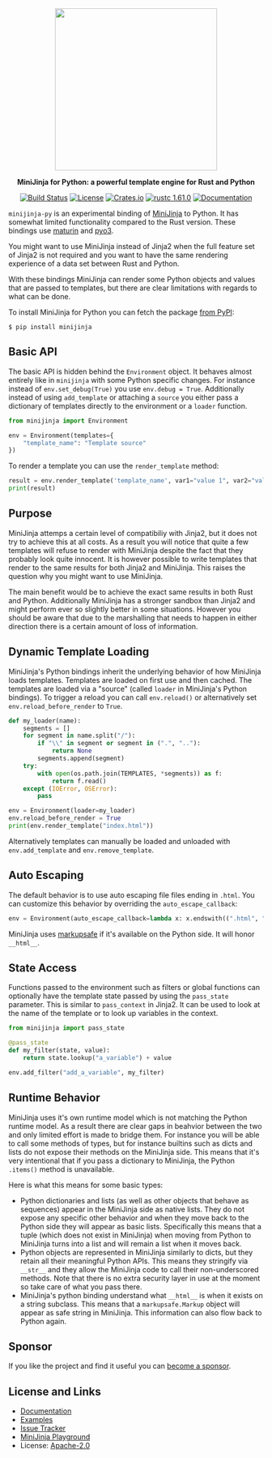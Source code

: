 <div align="center">
  <img src="https://github.com/mitsuhiko/minijinja/raw/main/artwork/logo.png" alt="" width=320>
  <p><strong>MiniJinja for Python: a powerful template engine for Rust and Python</strong></p>

[![Build Status](https://github.com/mitsuhiko/minijinja/workflows/Tests/badge.svg?branch=main)](https://github.com/mitsuhiko/minijinja/actions?query=workflow%3ATests)
[![License](https://img.shields.io/github/license/mitsuhiko/minijinja)](https://github.com/mitsuhiko/minijinja/blob/main/LICENSE)
[![Crates.io](https://img.shields.io/crates/d/minijinja.svg)](https://crates.io/crates/minijinja)
[![rustc 1.61.0](https://img.shields.io/badge/rust-1.61%2B-orange.svg)](https://img.shields.io/badge/rust-1.61%2B-orange.svg)
[![Documentation](https://docs.rs/minijinja/badge.svg)](https://docs.rs/minijinja)

</div>

`minijinja-py` is an experimental binding of
[MiniJinja](https://github.com/mitsuhiko/minijinja) to Python.  It has somewhat
limited functionality compared to the Rust version.  These bindings use
[maturin](https://www.maturin.rs/) and [pyo3](https://pyo3.rs/).

You might want to use MiniJinja instead of Jinja2 when the full feature set
of Jinja2 is not required and you want to have the same rendering experience
of a data set between Rust and Python.

With these bindings MiniJinja can render some Python objects and values
that are passed to templates, but there are clear limitations with regards
to what can be done.

To install MiniJinja for Python you can fetch the package [from PyPI](https://pypi.org/project/minijinja/):

```
$ pip install minijinja
```

## Basic API

The basic API is hidden behind the `Environment` object.  It behaves almost entirely
like in `minijinja` with some Python specific changes.  For instance instead of
`env.set_debug(True)` you use `env.debug = True`.  Additionally instead of using
`add_template` or attaching a `source` you either pass a dictionary of templates
directly to the environment or a `loader` function.

```python
from minijinja import Environment

env = Environment(templates={
    "template_name": "Template source"
})
```

To render a template you can use the `render_template` method:

```python
result = env.render_template('template_name', var1="value 1", var2="value 2")
print(result)
```

## Purpose

MiniJinja attemps a certain level of compatibiliy with Jinja2, but it does not
try to achieve this at all costs.  As a result you will notice that quite a few
templates will refuse to render with MiniJinja despite the fact that they probably
look quite innocent.  It is however possible to write templates that render to the
same results for both Jinja2 and MiniJinja.  This raises the question why you might
want to use MiniJinja.

The main benefit would be to achieve the exact same results in both Rust and Python.
Additionally MiniJinja has a stronger sandbox than Jinja2 and might perform ever so
slightly better in some situations.  However you should be aware that due to the
marshalling that needs to happen in either direction there is a certain amount of
loss of information.

## Dynamic Template Loading

MiniJinja's Python bindings inherit the underlying behavior of how MiniJinja loads
templates.  Templates are loaded on first use and then cached.  The templates are
loaded via a "source" (called `loader` in MiniJinja's Python bindings).  To trigger
a reload you can call `env.reload()` or alternatively set `env.reload_before_render`
to `True`.

```python
def my_loader(name):
    segments = []
    for segment in name.split("/"):
        if "\\" in segment or segment in (".", ".."):
            return None
        segments.append(segment)
    try:
        with open(os.path.join(TEMPLATES, *segments)) as f:
            return f.read()
    except (IOError, OSError):
        pass

env = Environment(loader=my_loader)
env.reload_before_render = True
print(env.render_template("index.html"))
```

Alternatively templates can manually be loaded and unloaded with `env.add_template`
and `env.remove_template`.

## Auto Escaping

The default behavior is to use auto escaping file files ending in `.html`.  You can
customize this behavior by overriding the `auto_escape_callback`:

```python
env = Environment(auto_escape_callback=lambda x: x.endswith((".html", ".foo")))
```

MiniJinja uses [markupsafe](https://github.com/pallets/markupsafe) if it's available
on the Python side.  It will honor `__html__`.

## State Access

Functions passed to the environment such as filters or global functions can
optionally have the template state passed by using the `pass_state` parameter.
This is similar to `pass_context` in Jinja2.  It can be used to look at the
name of the template or to look up variables in the context.

```python
from minijinja import pass_state

@pass_state
def my_filter(state, value):
    return state.lookup("a_variable") + value

env.add_filter("add_a_variable", my_filter)
```

## Runtime Behavior

MiniJinja uses it's own runtime model which is not matching the Python
runtime model.  As a result there are clear gaps in beahvior between the
two and only limited effort is made to bridge them.  For instance you will
be able to call some methods of types, but for instance builtins such as
dicts and lists do not expose their methods on the MiniJinja side.  This
means that it's very intentional that if you pass a dictionary to MiniJinja,
the Python `.items()` method is unavailable.

Here is what this means for some basic types:

* Python dictionaries and lists (as well as other objects that behave as sequences)
  appear in the MiniJinja side as native lists.  They do not expose any specific
  other behavior and when they move back to the Python side they will appear as basic
  lists.  Specifically this means that a tuple (which does not exist in MiniJinja)
  when moving from Python to MiniJinja turns into a list and will remain a list when
  it moves back.
* Python objects are represented in MiniJinja similarly to dicts, but they retain all
  their meaningful Python APIs.  This means they stringify via `__str__` and they
  allow the MiniJinja code to call their non-underscored methods.  Note that there is
  no extra security layer in use at the moment so take care of what you pass there.
* MiniJinja's python binding understand what `__html__` is when it exists on a string
  subclass.  This means that a `markupsafe.Markup` object will appear as safe string in
  MiniJinja.  This information can also flow back to Python again.

## Sponsor

If you like the project and find it useful you can [become a
sponsor](https://github.com/sponsors/mitsuhiko).

## License and Links

- [Documentation](https://docs.rs/minijinja/)
- [Examples](https://github.com/mitsuhiko/minijinja/tree/main/examples)
- [Issue Tracker](https://github.com/mitsuhiko/minijinja/issues)
- [MiniJinja Playground](https://mitsuhiko.github.io/minijinja-playground/)
- License: [Apache-2.0](https://github.com/mitsuhiko/minijinja/blob/main/LICENSE)
